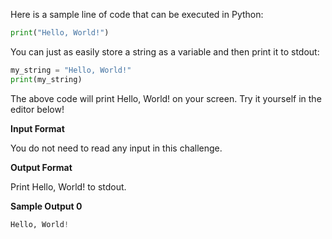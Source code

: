 Here is a sample line of code that can be executed in Python:

```python
print("Hello, World!")
```

You can just as easily store a string as a variable and then print it to stdout:

```python
my_string = "Hello, World!"
print(my_string)
```

The above code will print Hello, World! on your screen. Try it yourself in the editor below!

**Input Format**

You do not need to read any input in this challenge.

**Output Format**

Print Hello, World! to stdout.

**Sample Output 0**

```python
Hello, World!
```
